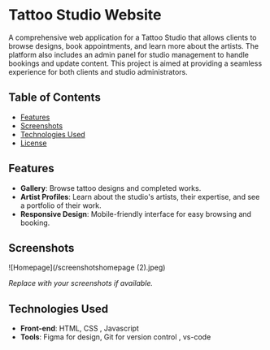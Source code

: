 # Tattoo Studio Website

A comprehensive web application for a Tattoo Studio that allows clients to browse designs, book appointments, and learn more about the artists. The platform also includes an admin panel for studio management to handle bookings and update content. This project is aimed at providing a seamless experience for both clients and studio administrators.

## Table of Contents

- [Features](#features)
- [Screenshots](#screenshots)
- [Technologies Used](#technologies-used)
- [License](#license)

## Features

- **Gallery**: Browse tattoo designs and completed works.
- **Artist Profiles**: Learn about the studio's artists, their expertise, and see a portfolio of their work.
- **Responsive Design**: Mobile-friendly interface for easy browsing and booking.

## Screenshots

![Homepage](/screenshotshomepage (2).jpeg)


*Replace with your screenshots if available.*

## Technologies Used

- **Front-end**: HTML, CSS , Javascript 
- **Tools**: Figma for design, Git for version control , vs-code


